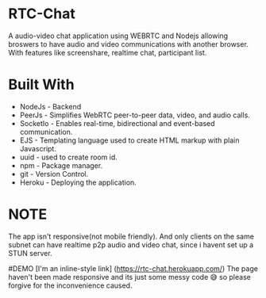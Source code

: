 # RTC-Chat
A audio-video chat application using WEBRTC and Nodejs allowing broswers to have audio and video communications with another browser. With features like screenshare, realtime chat, participant list.

# Built With
- NodeJs - Backend
- PeerJs - Simplifies WebRTC peer-to-peer data, video, and audio calls.
- SocketIo - Enables real-time, bidirectional and event-based communication.
- EJS - Templating language used to create HTML markup with plain Javascript.
- uuid - used to create room id.
- npm - Package manager.
- git - Version Control.
- Heroku - Deploying the application.

# NOTE
The app isn't responsive(not mobile friendly). And only clients on the same subnet can have realtime p2p audio and video chat, since i havent set up a STUN server.


#DEMO
[I'm an inline-style link] (https://rtc-chat.herokuapp.com/)
The page haven't been made responsive and its just some messy code :sweat_smile: so please forgive for the inconvenience caused.
